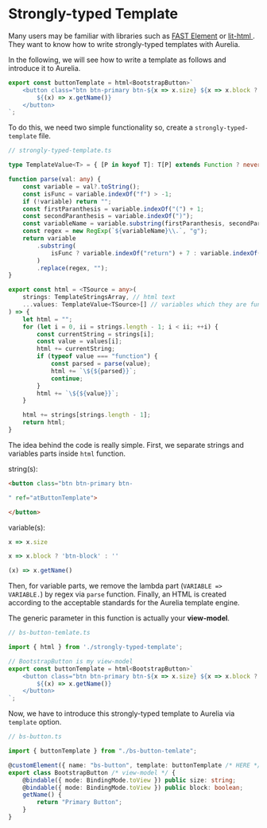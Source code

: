 # Strongly-typed Template

Many users may be familiar with libraries such as [FAST Element](https://www.fast.design/docs/fast-element/declaring-templates) or [lit-html ](https://lit-html.polymer-project.org/). They want to know how to write strongly-typed templates with Aurelia.

In the following, we will see how to write a template as follows and introduce it to Aurelia.

```typescript
export const buttonTemplate = html<BootstrapButton>`
    <button class="btn btn-primary btn-${x => x.size} ${x => x.block ? 'btn-block' : ''}" ref="bsButtonTemplate">
        ${(x) => x.getName()}
    </button>
`;
```

To do this, we need two simple functionality so, create a `strongly-typed-template` file.

```typescript
// strongly-typed-template.ts

type TemplateValue<T> = { [P in keyof T]: T[P] extends Function ? never : P }[keyof T] | ((val: T) => unknown);;

function parse(val: any) {
    const variable = val?.toString();
    const isFunc = variable.indexOf("f") > -1;
    if (!variable) return "";
    const firstParanthesis = variable.indexOf("(") + 1;
    const secondParanthesis = variable.indexOf(")");
    const variableName = variable.substring(firstParanthesis, secondParanthesis) || variable[0];
    const regex = new RegExp(`${variableName}\\.`, "g");
    return variable
        .substring(
            isFunc ? variable.indexOf("return") + 7 : variable.indexOf("=>") + 3
        )
        .replace(regex, "");
}

export const html = <TSource = any>(
    strings: TemplateStringsArray, // html text
    ...values: TemplateValue<TSource>[] // variables which they are functions.
) => {
    let html = "";
    for (let i = 0, ii = strings.length - 1; i < ii; ++i) {
        const currentString = strings[i];
        const value = values[i];
        html += currentString;
        if (typeof value === "function") {
            const parsed = parse(value);
            html += `\${${parsed}}`;
            continue;
        }
        html += `\${${value}}`;
    }

    html += strings[strings.length - 1];
    return html;
}
```

The idea behind the code is really simple. First, we separate strings and variables parts inside `html` function.

string\(s\):

```html
<button class="btn btn-primary btn-

" ref="atButtonTemplate">

</button>
```

variable\(s\):

```typescript
x => x.size

x => x.block ? 'btn-block' : ''

(x) => x.getName()
```

Then, for variable parts, we remove the lambda part \(`VARIABLE => VARIABLE.`\) by regex via `parse` function. Finally, an HTML is created according to the acceptable standards for the Aurelia template engine.

The generic parameter in this function is actually your **view-model**.

```typescript
// bs-button-temlate.ts

import { html } from './strongly-typed-template';

// BootstrapButton is my view-model
export const buttonTemplate = html<BootstrapButton>`
    <button class="btn btn-primary btn-${x => x.size} ${x => x.block ? 'btn-block' : ''}" ref="bsButtonTemplate">
        ${(x) => x.getName()}
    </button>
`;
```

Now, we have to introduce this strongly-typed template to Aurelia via `template` option.

```typescript
// bs-button.ts

import { buttonTemplate } from "./bs-button-temlate";

@customElement({ name: "bs-button", template: buttonTemplate /* HERE */ })
export class BootstrapButton /* view-model */ {
    @bindable({ mode: BindingMode.toView }) public size: string;
    @bindable({ mode: BindingMode.toView }) public block: boolean;
    getName() {
        return "Primary Button";
    }
}
```

